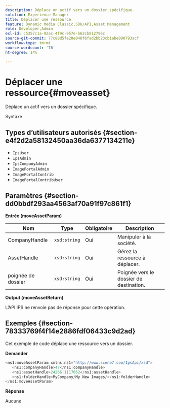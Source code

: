 ```yaml
---
description: Déplace un actif vers un dossier spécifique.
solution: Experience Manager
title: Déplacer une ressource
feature: Dynamic Media Classic,SDK/API,Asset Management
role: Developer,Admin
exl-id: c5357c1a-92ac-4f9c-957e-b62cb812796c
source-git-commit: 77c88d5fe20e048f6fad2bb23cb1abe090793acf
workflow-type: tm+mt
source-wordcount: '76'
ht-degree: 14%

---
```


# Déplacer une ressource{#moveasset}

Déplace un actif vers un dossier spécifique.

Syntaxe

## Types d’utilisateurs autorisés {#section-e4f2d2a58132450aa36da6377134211e}

* `IpsUser`
* `IpsAdmin`
* `IpsCompanyAdmin`
* `ImagePortalAdmin`
* `ImagePortalContrib`
* `ImagePortalContribUser`

## Paramètres {#section-dd0bbdf293aa4563af70a91f97c861f1}

**Entrée (moveAssetParam)**

| Nom | Type | Obligatoire | Description |
|---|---|---|---|
| CompanyHandle | `xsd:string` | Oui | Manipuler à la société. |
| AssetHandle | `xsd:string` | Oui | Gérez la ressource à déplacer. |
| poignée de dossier | `xsd:string` | Oui | Poignée vers le dossier de destination. |

**Output (moveAssetReturn)**

L’API IPS ne renvoie pas de réponse pour cette opération.

## Exemples {#section-78333769f4f14e2886fdf06433c9d2ad}

Cet exemple de code déplace une ressource vers un dossier.

**Demander**

```java
<ns1:moveAssetParam xmlns:ns1="http://www.scene7.com/IpsApi/xsd">
   <ns1:companyHandle>47</ns1:companyHandle>
   <ns1:assetHandle>24266|1|17062</ns1:assetHandle>
   <ns1:folderHandle>MyCompany/My New Images/</ns1:folderHandle>
</ns1:moveAssetParam>
```

**Réponse**

Aucune
